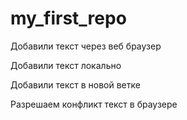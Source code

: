 ﻿# my_first_repo


Добавили текст через веб браузер

Добавили текст локально

Добавили текст в новой ветке

Разрешаем конфликт текст в браузере
